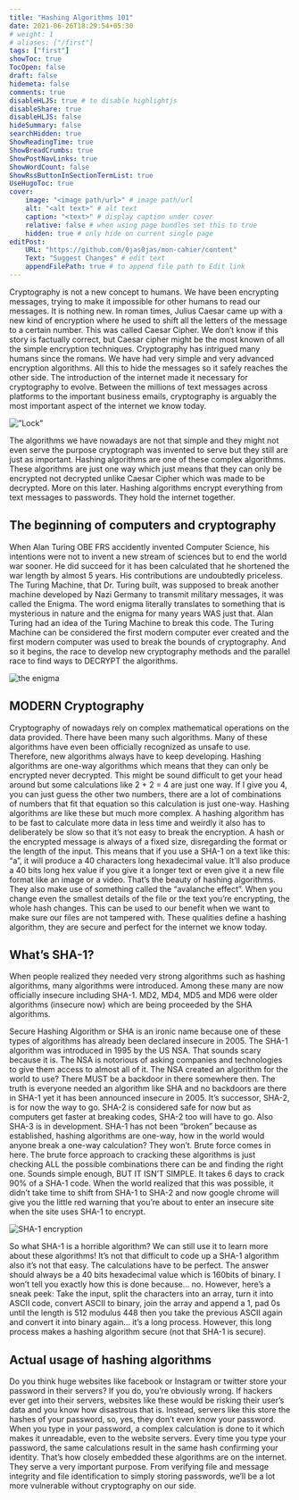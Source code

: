 ```yaml
---
title: "Hashing Algorithms 101"
date: 2021-06-26T18:29:54+05:30
# weight: 1
# aliases: ["/first"]
tags: ["first"]
showToc: true
TocOpen: false
draft: false
hidemeta: false
comments: true
disableHLJS: true # to disable highlightjs
disableShare: true
disableHLJS: false
hideSummary: false
searchHidden: true
ShowReadingTime: true
ShowBreadCrumbs: true
ShowPostNavLinks: true
ShowWordCount: false
ShowRssButtonInSectionTermList: true
UseHugoToc: true
cover:
    image: "<image path/url>" # image path/url
    alt: "<alt text>" # alt text
    caption: "<text>" # display caption under cover
    relative: false # when using page bundles set this to true
    hidden: true # only hide on current single page
editPost:
    URL: "https://github.com/0jas0jas/mon-cahier/content"
    Text: "Suggest Changes" # edit text
    appendFilePath: true # to append file path to Edit link
---
```


Cryptography is not a new concept to humans. We have been encrypting messages, trying to make it impossible for other humans to read our messages. It is nothing new. In roman times, Julius Caesar came up with a new kind of encryption where he used to shift all the letters of the message to a certain number. This was called Caesar Cipher. We don’t know if this story is factually correct, but Caesar cipher might be the most known of all the simple encryption techniques. Cryptography has intrigued many humans since the romans. We have had very simple and very advanced encryption algorithms. All this to hide the messages so it safely reaches the other side. The introduction of the internet made it necessary for cryptography to evolve. Between the millions of text messages across platforms to the important business emails, cryptography is arguably the most important aspect of the internet we know today.

![”Lock”](https://images.unsplash.com/photo-1582970816926-c8b60f417661?ixid=MnwxMjA3fDB8MHxwaG90by1wYWdlfHx8fGVufDB8fHx8&ixlib=rb-1.2.1&auto=format&fit=crop&w=1500&q=80)


The algorithms we have nowadays are not that simple and they might not even serve the purpose cryptograph was invented to serve but they still are just as important. Hashing algorithms are one of these complex algorithms. These algorithms are just one way which just means that they can only be encrypted not decrypted unlike Caesar Cipher which was made to be decrypted. More on this later. Hashing algorithms encrypt everything from text messages to passwords. They hold the internet together.

## The beginning of computers and cryptography

When Alan Turing OBE FRS accidently invented Computer Science, his intentions were not to invent a new stream of sciences but to end the world war sooner. He did succeed for it has been calculated that he shortened the war length by almost 5 years. His contributions are undoubtedly priceless. The Turing Machine, that Dr. Turing built, was supposed to break another machine developed by Nazi Germany to transmit military messages, it was called the Enigma. The word enigma literally translates to something that is mysterious in nature and the enigma for many years WAS just that. Alan Turing had an idea of the Turing Machine to break this code. The Turing Machine can be considered the first modern computer ever created and the first modern computer was used to break the bounds of cryptography. And so it begins, the race to develop new cryptography methods and the parallel race to find ways to DECRYPT the algorithms.


![the enigma](https://images.unsplash.com/photo-1572435555646-7ad9a149ad91?ixid=MnwxMjA3fDB8MHxwaG90by1wYWdlfHx8fGVufDB8fHx8&ixlib=rb-1.2.1&auto=format&fit=crop&w=1500&q=80)

## MODERN Cryptography

Cryptography of nowadays rely on complex mathematical operations on the data provided. There have been many such algorithms. Many of these algorithms have even been officially recognized as unsafe to use. Therefore, new algorithms always have to keep developing. Hashing algorithms are one-way algorithms which means that they can only be encrypted never decrypted. This might be sound difficult to get your head around but some calculations like 2 + 2 = 4 are just one way. If I give you 4, you can just guess the other two numbers, there are a lot of combinations of numbers that fit that equation so this calculation is just one-way. Hashing algorithms are like these but much more complex. A hashing algorithm has to be fast to calculate more data in less time and weirdly it also has to deliberately be slow so that it’s not easy to break the encryption. A hash or the encrypted message is always of a fixed size, disregarding the format or the length of the input. This means that if you use a SHA-1 on a text like this: “a”, it will produce a 40 characters long hexadecimal value. It’ll also produce a 40 bits long hex value if you give it a longer text or even give it a new file format like an image or a video. That’s the beauty of hashing algorithms. They also make use of something called the “avalanche effect”. When you change even the smallest details of the file or the text you’re encrypting, the whole hash changes. This can be used to our benefit when we want to make sure our files are not tampered with. These qualities define a hashing algorithm, they are secure and perfect for the internet we know today.

## What’s SHA-1?

When people realized they needed very strong algorithms such as hashing algorithms, many algorithms were introduced. Among these many are now officially insecure including SHA-1. MD2, MD4, MD5 and MD6 were older algorithms (insecure now) which are being proceeded by the SHA algorithms.

Secure Hashing Algorithm or SHA is an ironic name because one of these types of algorithms has already been declared insecure in 2005. The SHA-1 algorithm was introduced in 1995 by the US NSA. That sounds scary because it is. The NSA is notorious of asking companies and technologies to give them access to almost all of it. The NSA created an algorithm for the world to use? There MUST be a backdoor in there somewhere then. The truth is everyone needed an algorithm like SHA and no backdoors are there in SHA-1 yet it has been announced insecure in 2005. It’s successor, SHA-2, is for now the way to go. SHA-2 is considered safe for now but as computers get faster at breaking codes, SHA-2 too will have to go. Also SHA-3 is in development. SHA-1 has not been “broken” because as established, hashing algorithms are one-way, how in the world would anyone break a one-way calculation? They won’t. Brute force comes in here. The brute force approach to cracking these algorithms is just checking ALL the possible combinations there can be and finding the right one. Sounds simple enough, BUT IT ISN’T SIMPLE. It takes 6 days to crack 90% of a SHA-1 code. When the world realized that this was possible, it didn’t take time to shift from SHA-1 to SHA-2 and now google chrome will give you the little red warning that you’re about to enter an insecure site when the site uses SHA-1 to encrypt.

![SHA-1 encryption](https://unsolicitedsite.co.in/blogpage/posts/post7/SHA-1.png)

So what SHA-1 is a horrible algorithm? We can still use it to learn more about these algorithms! It’s not that difficult to code up a SHA-1 algorithm also it’s not that easy. The calculations have to be perfect. The answer should always be a 40 bits hexadecimal value which is 160bits of binary. I won’t tell you exactly how this is done because… no. However, here’s a sneak peek: Take the input, split the characters into an array, turn it into ASCII code, convert ASCII to binary, join the array and append a 1, pad 0s until the length is 512 modulus 448 then you take the previous ASCII again and convert it into binary again... it’s a long process. However, this long process makes a hashing algorithm secure (not that SHA-1 is secure).

## Actual usage of hashing algorithms

Do you think huge websites like facebook or Instagram or twitter store your password in their servers? If you do, you’re obviously wrong. If hackers ever get into their servers, websites like these would be risking their user’s data and you know how disastrous that is. Instead, servers like this store the hashes of your password, so, yes, they don’t even know your password. When you type in your password, a complex calculation is done to it which makes it unreadable, even to the website servers. Every time you type your password, the same calculations result in the same hash confirming your identity. That’s how closely embedded these algorithms are on the internet. They serve a very important purpose. From verifying file and message integrity and file identification to simply storing passwords, we’ll be a lot more vulnerable without cryptography on our side. 